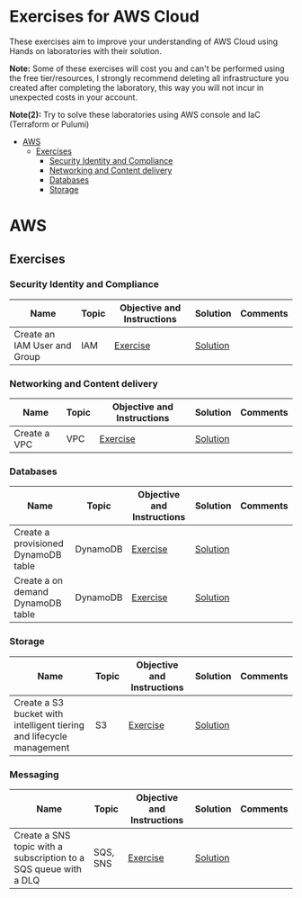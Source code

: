 # Exercises for AWS Cloud

These exercises aim to improve your understanding of AWS Cloud using Hands on laboratories with their solution.

**Note:** Some of these exercises will cost you and can't be performed using the free tier/resources, I strongly recommend deleting all infrastructure you created after completing the laboratory, this way you will not incur in unexpected costs in your account.

**Note(2):** Try to solve these laboratories using AWS console and IaC (Terraform or Pulumi)

- [AWS](#aws)
  - [Exercises](#exercises)
    - [Security Identity and Compliance](#security-identity-and-compliance)
    - [Networking and Content delivery](#networking-and-content-delivery)
    - [Databases](#databases)
    - [Storage](#storage)

# AWS

## Exercises

### Security Identity and Compliance

| Name                         | Topic | Objective and Instructions                                     | Solution                                                      | Comments |
|------------------------------|-------|----------------------------------------------------------------|---------------------------------------------------------------|----------|
| Create an IAM User and Group | IAM   | [Exercise](exercises/identity/iam/create_user_group/README.md) | [Solution](exercises/identity/iam/create_user_group/solution) |          |

### Networking and Content delivery

| Name         | Topic | Objective and Instructions                                | Solution                                                 | Comments |
|--------------|-------|-----------------------------------------------------------|----------------------------------------------------------|----------|
| Create a VPC | VPC   | [Exercise](exercises/networking/vpc/create_vpc/README.md) | [Solution](exercises/networking/vpc/create_vpc/solution) |          |

### Databases

| Name                                | Topic    | Objective and Instructions                                                        | Solution                                                                         | Comments |
|-------------------------------------|----------|-----------------------------------------------------------------------------------|----------------------------------------------------------------------------------|----------|
| Create a provisioned DynamoDB table | DynamoDB | [Exercise](exercises/database/dynamodb/create_provisioned_dynamo_table/README.md) | [Solution](exercises/database/dynamodb/create_provisioned_dynamo_table/solution) |          |
| Create a on demand DynamoDB table   | DynamoDB | [Exercise](exercises/database/dynamodb/create_on_demand_dynamo_table/README.md)   | [Solution](exercises/database/dynamodb/create_on_demand_dynamo_table/solution)   |          |

### Storage

| Name                                                                 | Topic | Objective and Instructions                                                      | Solution                                                                       | Comments |
|----------------------------------------------------------------------|-------|---------------------------------------------------------------------------------|--------------------------------------------------------------------------------|----------|
| Create a S3 bucket with intelligent tiering and lifecycle management | S3    | [Exercise](exercises/storage/s3/bucket_intelligent_tiering_lifecycle/README.md) | [Solution](exercises/storage/s3/bucket_intelligent_tiering_lifecycle/solution) |          |

### Messaging

| Name                                                             | Topic    | Objective and Instructions                                            | Solution                                                             | Comments |
|------------------------------------------------------------------|----------|-----------------------------------------------------------------------|----------------------------------------------------------------------|----------|
| Create a SNS topic with a subscription to a SQS queue with a DLQ | SQS, SNS | [Exercise](exercises/messaging/sqs/create_sns_sqs_with_dlq/README.md) | [Solution](exercises/messaging/sqs/create_sns_sqs_with_dlq/solution) |          |